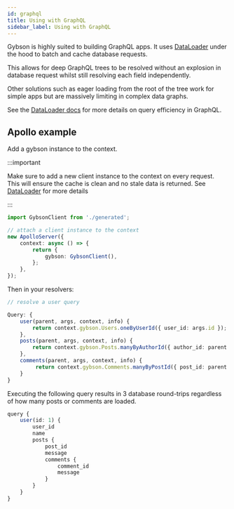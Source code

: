 ```yaml
---
id: graphql
title: Using with GraphQL
sidebar_label: Using with GraphQL
---
```


Gybson is highly suited to building GraphQL apps. It uses [DataLoader](https://github.com/graphql/dataloader) under 
the hood to batch and cache database requests. 

This allows for deep GraphQL trees to be resolved without an explosion in database request whilst still
resolving each field independently.

Other solutions such as eager loading from the root of the tree work for simple apps but are massively
limiting in complex data graphs.

See the [DataLoader docs](https://github.com/graphql/dataloader)  for more details on query efficiency in GraphQL.

## Apollo example

Add a gybson instance to the context.

:::important

Make sure to add a new client instance to the context on every request.
This will ensure the cache is clean and no stale data is returned.
See [DataLoader](https://github.com/graphql/dataloader#caching-per-request) for more details

:::

```typescript
import GybsonClient from './generated';

// attach a client instance to the context
new ApolloServer({
    context: async () => {
        return {
            gybson: GybsonClient(),
        };
    },
});
```

Then in your resolvers:

```typescript
// resolve a user query

Query: {
    user(parent, args, context, info) {
        return context.gybson.Users.oneByUserId({ user_id: args.id });
    },
    posts(parent, args, context, info) {
        return context.gybson.Posts.manyByAuthorId({ author_id: parent.author_id });
    },
    comments(parent, args, context, info) {
         return context.gybson.Comments.manyByPostId({ post_id: parent.post_id });
    }
}
```

Executing the following query results in 3 database round-trips
regardless of how many posts or comments are loaded.

```typescript
query {
    user(id: 1) {
        user_id
        name
        posts {
            post_id
            message
            comments {
                comment_id
                message
            }
        }
    }
}
 
```
